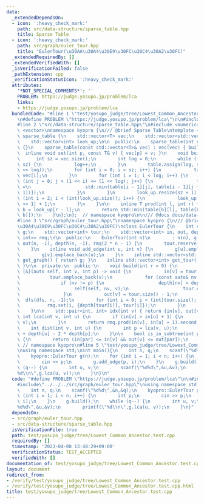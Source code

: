 ```yaml
---
data:
  _extendedDependsOn:
  - icon: ':heavy_check_mark:'
    path: src/data-structure/sparse_table.hpp
    title: Sparse Table
  - icon: ':heavy_check_mark:'
    path: src/graph/euler_tour.hpp
    title: "EulerTour(\u30AA\u30A4\u30E9\u30FC\u30C4\u30A2\u30FC)"
  _extendedRequiredBy: []
  _extendedVerifiedWith: []
  _isVerificationFailed: false
  _pathExtension: cpp
  _verificationStatusIcon: ':heavy_check_mark:'
  attributes:
    '*NOT_SPECIAL_COMMENTS*': ''
    PROBLEM: https://judge.yosupo.jp/problem/lca
    links:
    - https://judge.yosupo.jp/problem/lca
  bundledCode: "#line 1 \"test/yosupo_judge/tree/Lowest_Common_Ancestor.test.cpp\"\
    \n#define PROBLEM \"https://judge.yosupo.jp/problem/lca\"\n\n#include<iostream>\n\
    #line 2 \"src/data-structure/sparse_table.hpp\"\n#include <numeric>\n#include\
    \ <vector>\nnamespace kyopro {\n/// @brief Sparse Table\ntemplate <class T> class\
    \ sparse_table {\n    std::vector<T> vec;\n    std::vector<std::vector<T>> table;\n\
    \    std::vector<int> look_up;\n\n  public:\n    sparse_table(int n) : vec(n)\
    \ {}\n    sparse_table(const std::vector<T>& vec) : vec(vec) { build(); }\n  \
    \  inline void set(int p, const T& v) { vec[p] = v; }\n    void build() {\n  \
    \      int sz = vec.size();\n        int log = 0;\n        while ((1 << log) <=\
    \ sz) {\n            log++;\n        }\n        table.assign(log, std::vector<T>(1\
    \ << log));\n        for (int i = 0; i < sz; i++) {\n            table[0][i] =\
    \ vec[i];\n        }\n        for (int i = 1; i < log; i++) {\n            for\
    \ (int j = 0; j + (1 << i) <= (1 << log); j++) {\n                table[i][j]\
    \ =\n                    std::min(table[i - 1][j], table[i - 1][j + (1 << (i -\
    \ 1))]);\n            }\n        }\n        look_up.resize(sz + 1);\n        for\
    \ (int i = 2; i < (int)look_up.size(); i++) {\n            look_up[i] = look_up[i\
    \ >> 1] + 1;\n        }\n    }\n\n    inline T prod(int l, int r) {\n        int\
    \ b = look_up[r - l];\n        return std::min(table[b][l], table[b][r - (1 <<\
    \ b)]);\n    }\n};\n};  // namespace kyopro\n\n/// @docs docs/data-structure/sparse_table.md\n\
    #line 3 \"src/graph/euler_tour.hpp\"\nnamespace kyopro {\n/// @brief EulerTour(\u30AA\
    \u30A4\u30E9\u30FC\u30C4\u30A2\u30FC)\nclass EulerTour {\n    int n;\n    std::vector<std::vector<int>>\
    \ g;\n    std::vector<int> tour;\n    std::vector<int> in, out, depth;\n    sparse_table<std::pair<int,\
    \ int>> rmq;\n\n  public:\n    EulerTour(int n)\n        : n(n), g(n), in(n, -1),\
    \ out(n, -1), depth(n, -1), rmq(2 * n - 1) {\n        tour.reserve(2 * n - 1);\n\
    \    }\n    inline void add_edge(int u, int v) {\n        g[u].emplace_back(v);\n\
    \        g[v].emplace_back(u);\n    }\n    inline std::vector<std::vector<int>>\
    \ get_graph() { return g; }\n    inline std::vector<int> get_tour() { return tour;\
    \ }\n\n  private:\n  public:\n    void build(int r = 0) {\n        auto dfs =\
    \ [&](auto self, int v, int p) -> void {\n            in[v] = tour.size();\n \
    \           tour.emplace_back(v);\n            for (const auto& nv : g[v])\n \
    \               if (nv != p) {\n                    depth[nv] = depth[v] + 1;\n\
    \                    self(self, nv, v);\n                    tour.emplace_back(v);\n\
    \                }\n            out[v] = tour.size() - 1;\n        };\n      \
    \  dfs(dfs, r, -1);\n        for (int i = 0; i < (int)tour.size(); i++) {\n  \
    \          rmq.set(i, {depth[tour[i]], tour[i]});\n        }\n        rmq.build();\n\
    \    }\n\n    std::pair<int, int> idx(int v) { return {in[v], out[v]}; }\n   \
    \ int lca(int v, int u) {\n        if (in[v] > in[u] + 1) {\n            std::swap(u,\
    \ v);\n        }\n        return rmq.prod(in[v], in[u] + 1).second;\n    }\n\n\
    \    int dist(int v, int u) {\n        int p = lca(v, u);\n        return depth[v]\
    \ + depth[u] - 2 * depth[p];\n    }\n\n    bool is_in_subtree(int par, int v)\
    \ {\n        return (in[par] <= in[v] && out[v] <= out[par]);\n    }\n};\n}; \
    \ // namespace kyopro\n#line 5 \"test/yosupo_judge/tree/Lowest_Common_Ancestor.test.cpp\"\
    \nusing namespace std;\nint main(){\n    int n, q;\n    scanf(\"%d%d\",&n,&q);\n\
    \    kyopro::EulerTour g(n);\n    for (int i = 1; i < n; i++) {\n        int p;\n\
    \        cin >> p;\n        g.add_edge(p, i);\n    }\n    g.build();\n    while\
    \ (q--) {\n        int u, v;\n        scanf(\"%d%d\",&u,&v);\n        printf(\"\
    %d\\n\",g.lca(u, v));\n    }\n}\n"
  code: "#define PROBLEM \"https://judge.yosupo.jp/problem/lca\"\n\n#include<iostream>\n\
    #include\"../../../src/graph/euler_tour.hpp\"\nusing namespace std;\nint main(){\n\
    \    int n, q;\n    scanf(\"%d%d\",&n,&q);\n    kyopro::EulerTour g(n);\n    for\
    \ (int i = 1; i < n; i++) {\n        int p;\n        cin >> p;\n        g.add_edge(p,\
    \ i);\n    }\n    g.build();\n    while (q--) {\n        int u, v;\n        scanf(\"\
    %d%d\",&u,&v);\n        printf(\"%d\\n\",g.lca(u, v));\n    }\n}"
  dependsOn:
  - src/graph/euler_tour.hpp
  - src/data-structure/sparse_table.hpp
  isVerificationFile: true
  path: test/yosupo_judge/tree/Lowest_Common_Ancestor.test.cpp
  requiredBy: []
  timestamp: '2023-04-08 13:48:29+09:00'
  verificationStatus: TEST_ACCEPTED
  verifiedWith: []
documentation_of: test/yosupo_judge/tree/Lowest_Common_Ancestor.test.cpp
layout: document
redirect_from:
- /verify/test/yosupo_judge/tree/Lowest_Common_Ancestor.test.cpp
- /verify/test/yosupo_judge/tree/Lowest_Common_Ancestor.test.cpp.html
title: test/yosupo_judge/tree/Lowest_Common_Ancestor.test.cpp
---
```

